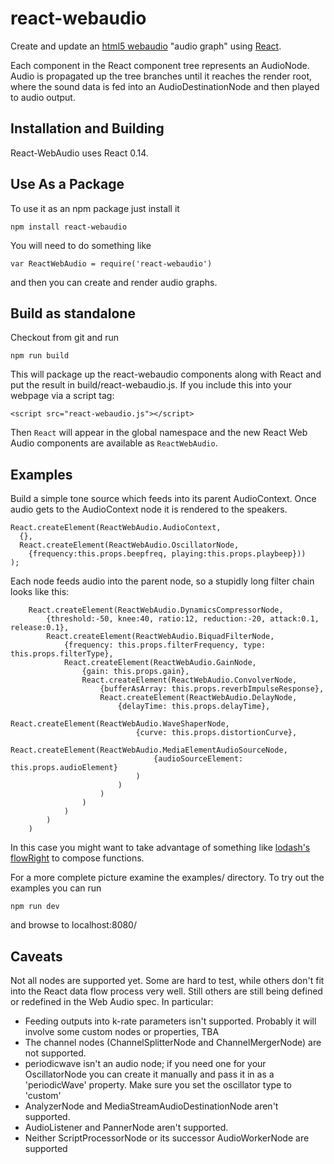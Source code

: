 react-webaudio
==============

Create and update an [html5 webaudio](http://www.w3.org/TR/webaudio/) "audio graph" using [React](https://github.com/facebook/react).

Each component in the React component tree represents an AudioNode. Audio is
propagated up the tree branches until it reaches the render root, where the
sound data is fed into an AudioDestinationNode and then played to audio output.

## Installation and Building

React-WebAudio uses React 0.14.

Use As a Package
----------------

To use it as an npm package just install it

```
npm install react-webaudio
```

You will need to do something like
```
var ReactWebAudio = require('react-webaudio')
```

and then you can create and render audio graphs.

Build as standalone
-------------------

Checkout from git and run

```
npm run build
```

This will package up the react-webaudio components along with React and put the result in build/react-webaudio.js. If you include this into your webpage via
a script tag:

```
<script src="react-webaudio.js"></script>
```

Then ```React``` will appear in the global namespace and the new React Web Audio components are available as ```ReactWebAudio```.

## Examples

Build a simple tone source which feeds into its parent AudioContext. Once audio gets
to the AudioContext node it is rendered to the speakers.

```
React.createElement(ReactWebAudio.AudioContext,
  {},
  React.createElement(ReactWebAudio.OscillatorNode,
	{frequency:this.props.beepfreq, playing:this.props.playbeep}))
);
```

Each node feeds audio into the parent node, so a stupidly long filter chain looks like this:

```
    React.createElement(ReactWebAudio.DynamicsCompressorNode,
		{threshold:-50, knee:40, ratio:12, reduction:-20, attack:0.1, release:0.1},
		React.createElement(ReactWebAudio.BiquadFilterNode,
			{frequency: this.props.filterFrequency, type: this.props.filterType},
			React.createElement(ReactWebAudio.GainNode,
				{gain: this.props.gain},
				React.createElement(ReactWebAudio.ConvolverNode,
					{bufferAsArray: this.props.reverbImpulseResponse},
					React.createElement(ReactWebAudio.DelayNode,
						{delayTime: this.props.delayTime},
						React.createElement(ReactWebAudio.WaveShaperNode,
							{curve: this.props.distortionCurve},
							React.createElement(ReactWebAudio.MediaElementAudioSourceNode,
								{audioSourceElement: this.props.audioElement}
							)
						)
					)
				)
			)
		)
	)
```

In this case you might want to take advantage of something like [lodash's flowRight](https://lodash.com/docs#flowRight) to compose functions.

For a more complete picture examine the examples/ directory. To try out the examples you can run

```
npm run dev
```


and browse to localhost:8080/

## Caveats

Not all nodes are supported yet. Some are hard to test, while others don't fit into the React data flow process very well.  Still others are still being defined or redefined in the Web Audio spec. In particular:

- Feeding outputs into k-rate parameters isn't supported. Probably it will involve some custom nodes or properties, TBA
- The channel nodes (ChannelSplitterNode and ChannelMergerNode) are not supported.
- periodicwave isn't an audio node; if you need one for your OscillatorNode  you can create it manually and pass it in as a 'periodicWave' property. Make sure you set the oscillator type to 'custom'
- AnalyzerNode and MediaStreamAudioDestinationNode aren't supported.
- AudioListener and PannerNode aren't supported.
- Neither ScriptProcessorNode or its successor AudioWorkerNode are supported
